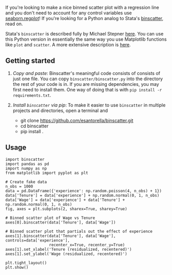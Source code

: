 If you're looking to make a nice binned scatter plot with a regression line and you
don't need to account for any control variables use
[seaborn.regplot](https://seaborn.pydata.org/generated/seaborn.regplot.html)! If you're
looking for a Python analog to Stata's
[binscatter](https://michaelstepner.com/binscatter/), read on.

Stata's `binscatter` is described fully by Michael Stepner
[here](https://michaelstepner.com/binscatter/). You can use this Python version in
essentially the same way you use Matplotlib functions like `plot` and `scatter`.
A more extensive description is [here](http://esantorella.com/2017/11/03/binscatter/).

## Getting started

1. _Copy and paste_: Binscatter's meaningful code consists of consists of just one file.
You can copy `binscatter/binscatter.py` into the directory the rest of your code is in.
If you are missing dependencies, you may first need to install them. One way of doing
that is with `pip install -r requirements.txt`.

2. _Install `binscatter` via pip_: To make it easier to use `binscatter` in multiple
projects and directories, open a terminal and
   - git clone https://github.com/esantorella/binscatter.git
   - cd binscatter
   - pip install .

## Usage

```
import binscatter
import pandas as pd
import numpy as np
from matplotlib import pyplot as plt

# Create fake data
n_obs = 1000
data = pd.DataFrame({'experience': np.random.poisson(4, n_obs) + 1})
data['Tenure'] = data['experience'] + np.random.normal(0, 1, n_obs)
data['Wage'] = data['experience'] + data['Tenure'] + np.random.normal(0, 1, n_obs)
fig, axes = plt.subplots(2, sharex=True, sharey=True)

# Binned scatter plot of Wage vs Tenure
axes[0].binscatter(data['Tenure'], data['Wage'])

# Binned scatter plot that partials out the effect of experience
axes[1].binscatter(data['Tenure'], data['Wage'], controls=data['experience'],
                   recenter_x=True, recenter_y=True)
axes[1].set_xlabel('Tenure (residualized, recentered)')
axes[1].set_ylabel('Wage (residualized, recentered)')

plt.tight_layout()
plt.show()
```
